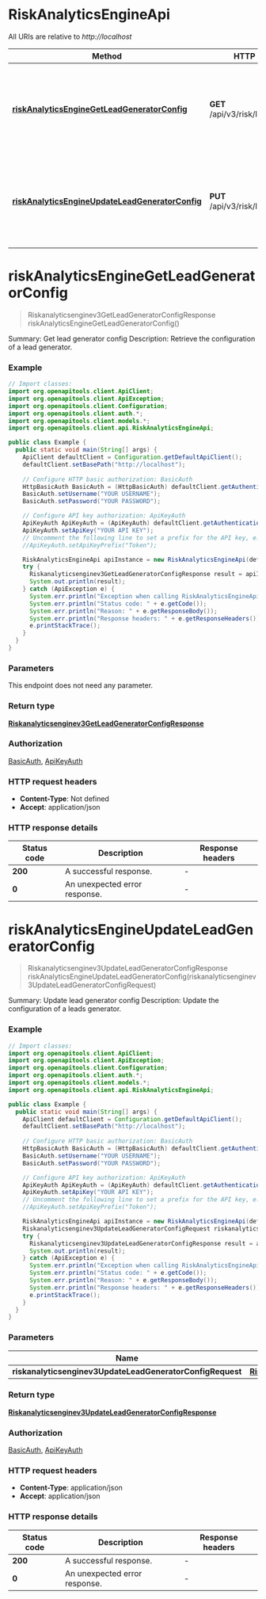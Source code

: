 # RiskAnalyticsEngineApi

All URIs are relative to *http://localhost*

| Method | HTTP request | Description |
|------------- | ------------- | -------------|
| [**riskAnalyticsEngineGetLeadGeneratorConfig**](RiskAnalyticsEngineApi.md#riskAnalyticsEngineGetLeadGeneratorConfig) | **GET** /api/v3/risk/lead_generator | Summary: Get lead generator config Description: Retrieve the configuration of a lead generator. |
| [**riskAnalyticsEngineUpdateLeadGeneratorConfig**](RiskAnalyticsEngineApi.md#riskAnalyticsEngineUpdateLeadGeneratorConfig) | **PUT** /api/v3/risk/lead_generator | Summary: Update lead generator config Description: Update the configuration of a leads generator. |


<a id="riskAnalyticsEngineGetLeadGeneratorConfig"></a>
# **riskAnalyticsEngineGetLeadGeneratorConfig**
> Riskanalyticsenginev3GetLeadGeneratorConfigResponse riskAnalyticsEngineGetLeadGeneratorConfig()

Summary: Get lead generator config Description: Retrieve the configuration of a lead generator.

### Example
```java
// Import classes:
import org.openapitools.client.ApiClient;
import org.openapitools.client.ApiException;
import org.openapitools.client.Configuration;
import org.openapitools.client.auth.*;
import org.openapitools.client.models.*;
import org.openapitools.client.api.RiskAnalyticsEngineApi;

public class Example {
  public static void main(String[] args) {
    ApiClient defaultClient = Configuration.getDefaultApiClient();
    defaultClient.setBasePath("http://localhost");
    
    // Configure HTTP basic authorization: BasicAuth
    HttpBasicAuth BasicAuth = (HttpBasicAuth) defaultClient.getAuthentication("BasicAuth");
    BasicAuth.setUsername("YOUR USERNAME");
    BasicAuth.setPassword("YOUR PASSWORD");

    // Configure API key authorization: ApiKeyAuth
    ApiKeyAuth ApiKeyAuth = (ApiKeyAuth) defaultClient.getAuthentication("ApiKeyAuth");
    ApiKeyAuth.setApiKey("YOUR API KEY");
    // Uncomment the following line to set a prefix for the API key, e.g. "Token" (defaults to null)
    //ApiKeyAuth.setApiKeyPrefix("Token");

    RiskAnalyticsEngineApi apiInstance = new RiskAnalyticsEngineApi(defaultClient);
    try {
      Riskanalyticsenginev3GetLeadGeneratorConfigResponse result = apiInstance.riskAnalyticsEngineGetLeadGeneratorConfig();
      System.out.println(result);
    } catch (ApiException e) {
      System.err.println("Exception when calling RiskAnalyticsEngineApi#riskAnalyticsEngineGetLeadGeneratorConfig");
      System.err.println("Status code: " + e.getCode());
      System.err.println("Reason: " + e.getResponseBody());
      System.err.println("Response headers: " + e.getResponseHeaders());
      e.printStackTrace();
    }
  }
}
```

### Parameters
This endpoint does not need any parameter.

### Return type

[**Riskanalyticsenginev3GetLeadGeneratorConfigResponse**](Riskanalyticsenginev3GetLeadGeneratorConfigResponse.md)

### Authorization

[BasicAuth](../README.md#BasicAuth), [ApiKeyAuth](../README.md#ApiKeyAuth)

### HTTP request headers

 - **Content-Type**: Not defined
 - **Accept**: application/json

### HTTP response details
| Status code | Description | Response headers |
|-------------|-------------|------------------|
| **200** | A successful response. |  -  |
| **0** | An unexpected error response. |  -  |

<a id="riskAnalyticsEngineUpdateLeadGeneratorConfig"></a>
# **riskAnalyticsEngineUpdateLeadGeneratorConfig**
> Riskanalyticsenginev3UpdateLeadGeneratorConfigResponse riskAnalyticsEngineUpdateLeadGeneratorConfig(riskanalyticsenginev3UpdateLeadGeneratorConfigRequest)

Summary: Update lead generator config Description: Update the configuration of a leads generator.

### Example
```java
// Import classes:
import org.openapitools.client.ApiClient;
import org.openapitools.client.ApiException;
import org.openapitools.client.Configuration;
import org.openapitools.client.auth.*;
import org.openapitools.client.models.*;
import org.openapitools.client.api.RiskAnalyticsEngineApi;

public class Example {
  public static void main(String[] args) {
    ApiClient defaultClient = Configuration.getDefaultApiClient();
    defaultClient.setBasePath("http://localhost");
    
    // Configure HTTP basic authorization: BasicAuth
    HttpBasicAuth BasicAuth = (HttpBasicAuth) defaultClient.getAuthentication("BasicAuth");
    BasicAuth.setUsername("YOUR USERNAME");
    BasicAuth.setPassword("YOUR PASSWORD");

    // Configure API key authorization: ApiKeyAuth
    ApiKeyAuth ApiKeyAuth = (ApiKeyAuth) defaultClient.getAuthentication("ApiKeyAuth");
    ApiKeyAuth.setApiKey("YOUR API KEY");
    // Uncomment the following line to set a prefix for the API key, e.g. "Token" (defaults to null)
    //ApiKeyAuth.setApiKeyPrefix("Token");

    RiskAnalyticsEngineApi apiInstance = new RiskAnalyticsEngineApi(defaultClient);
    Riskanalyticsenginev3UpdateLeadGeneratorConfigRequest riskanalyticsenginev3UpdateLeadGeneratorConfigRequest = new Riskanalyticsenginev3UpdateLeadGeneratorConfigRequest(); // Riskanalyticsenginev3UpdateLeadGeneratorConfigRequest | 
    try {
      Riskanalyticsenginev3UpdateLeadGeneratorConfigResponse result = apiInstance.riskAnalyticsEngineUpdateLeadGeneratorConfig(riskanalyticsenginev3UpdateLeadGeneratorConfigRequest);
      System.out.println(result);
    } catch (ApiException e) {
      System.err.println("Exception when calling RiskAnalyticsEngineApi#riskAnalyticsEngineUpdateLeadGeneratorConfig");
      System.err.println("Status code: " + e.getCode());
      System.err.println("Reason: " + e.getResponseBody());
      System.err.println("Response headers: " + e.getResponseHeaders());
      e.printStackTrace();
    }
  }
}
```

### Parameters

| Name | Type | Description  | Notes |
|------------- | ------------- | ------------- | -------------|
| **riskanalyticsenginev3UpdateLeadGeneratorConfigRequest** | [**Riskanalyticsenginev3UpdateLeadGeneratorConfigRequest**](Riskanalyticsenginev3UpdateLeadGeneratorConfigRequest.md)|  | |

### Return type

[**Riskanalyticsenginev3UpdateLeadGeneratorConfigResponse**](Riskanalyticsenginev3UpdateLeadGeneratorConfigResponse.md)

### Authorization

[BasicAuth](../README.md#BasicAuth), [ApiKeyAuth](../README.md#ApiKeyAuth)

### HTTP request headers

 - **Content-Type**: application/json
 - **Accept**: application/json

### HTTP response details
| Status code | Description | Response headers |
|-------------|-------------|------------------|
| **200** | A successful response. |  -  |
| **0** | An unexpected error response. |  -  |

